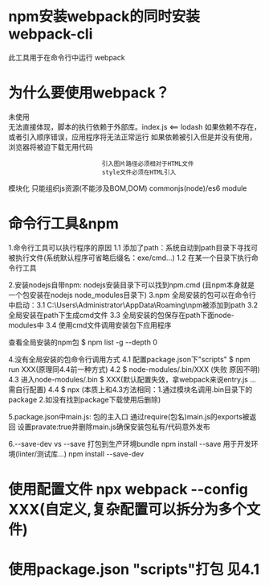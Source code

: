 # npm安装webpack的同时安装webpack-cli 
  此工具用于在命令行中运行 webpack

# 为什么要使用webpack？
  未使用  
          无法直接体现，脚本的执行依赖于外部库。index.js <== lodash
          如果依赖不存在，或者引入顺序错误，应用程序将无法正常运行
          如果依赖被引入但是并没有使用，浏览器将被迫下载无用代码

                              引入图片路径必须相对于HTML文件
                              style文件必须在HTML引入

  模块化  只能组织js资源(不能涉及BOM,DOM)  commonjs(node)/es6 module    

# 命令行工具&npm
  1.命令行工具可以执行程序的原因
                            1.1 添加了path：系统自动到path目录下寻找可被执行文件(系统默认程序可省略后缀名：exe/cmd...)
                            1.2 在某一个目录下执行命令行工具

  2.安装nodejs自带npm: nodejs安装目录下可以找到npm.cmd (且npm本身就是一个包安装在nodejs node_modules目录下) 
  3.npm 全局安装的包可以在命令行中启动：3.1 C:\Users\Administrator\AppData\Roaming\npm被添加到path
                                     3.2 全局安装在path下生成cmd文件
                                     3.3 全局安装的包保存在path下面node-modules中
                                     3.4 使用cmd文件调用安装包下应用程序

  查看全局安装的npm包 $ npm list -g --depth 0

  4.没有全局安装的包命令行调用方式    4.1 配置package.json下"scripts" $ npm run XXX(原理同4.4前一种方式)
                                   4.2 $ node-modules/.bin/XXX (失败 原因不明)
                                   4.3 进入node-modules/.bin $ XXX(默认配置失效，拿webpack来说entry.js ...需自行配置)
                                   4.4 $ npx  (本质上和4.3方法相同：1.通过模块名调用.bin目录下的package 2.如没有找到package下载使用后删除)

  5.package.json中main.js: 包的主入口 通过require(包名)main.js的exports被返回 设置pravate:true并删除main.js确保安装包私有/代码意外发布 

  6.--save-dev vs --save   打包到生产环境bundle            npm install --save
                           用于开发环境(linter/测试库...)  npm install --save-dev 

# 使用配置文件 npx webpack --config XXX(自定义,复杂配置可以拆分为多个文件)   

# 使用package.json "scripts"打包  见4.1
   
 